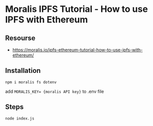 # Moralis IPFS Tutorial - How to use IPFS with Ethereum

## Resourse 
- https://moralis.io/ipfs-ethereum-tutorial-how-to-use-ipfs-with-ethereum/

## Installation 
` npm i moralis fs dotenv `

add `MORALIS_KEY= {moralis API key}` to .env file 


## Steps 

` node index.js `


